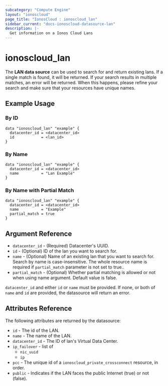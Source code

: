 ```yaml
---
subcategory: "Compute Engine"
layout: "ionoscloud"
page_title: "IonosCloud : ionoscloud_lan"
sidebar_current: "docs-ionoscloud-datasource-lan"
description: |-
  Get information on a Ionos Cloud Lans
---
```


# ionoscloud\_lan

The **LAN data source** can be used to search for and return existing lans.
If a single match is found, it will be returned. If your search results in multiple matches, an error will be returned.
When this happens, please refine your search and make sure that your resources have unique names.

## Example Usage

### By ID
```hcl
data "ionoscloud_lan" "example" {
  datacenter_id = <datacenter_id>
  id			= <lan_id>
}
```

### By Name
```hcl
data "ionoscloud_lan" "example" {
  datacenter_id = <datacenter_id>
  name			= "Lan Example"
}
```

### By Name with Partial Match
```hcl
data "ionoscloud_lan" "example" {
  datacenter_id = <datacenter_id>
  name			= "Example"
  partial_match	= true
}
```

## Argument Reference

* `datacenter_id` - (Required) Datacenter's UUID.
* `id` - (Optional) ID of the lan you want to search for.
* `name` - (Optional) Name of an existing lan that you want to search for. Search by name is case-insensitive. The whole resource name is required if `partial_match` parameter is not set to true..
* `partial_match` - (Optional) Whether partial matching is allowed or not when using name argument. Default value is false.

`datacenter_id` and either `id` or `name` must be provided. If none, or both of `name` and `id` are provided, the datasource will return an error.

## Attributes Reference

The following attributes are returned by the datasource:

* `id` - The id of the LAN.
* `name` - The name of the LAN.
* `datacenter_id` - The ID of lan's Virtual Data Center.
* `ip_failover` - list of
    * `nic_uuid`
    * `ip`
* `pcc` - The unique id of a `ionoscloud_private_crossconnect` resource, in order.
* `public` - Indicates if the LAN faces the public Internet (true) or not (false).
